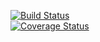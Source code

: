 [![Build Status](https://travis-ci.org/Makapoxa/graduating-app.svg?branch=develop)](https://travis-ci.org/Makapoxa/graduating-app)  \
[![Coverage Status](https://coveralls.io/repos/github/Makapoxa/graduating-app/badge.svg?branch=develop)](https://coveralls.io/github/Makapoxa/graduating-app?branch=develop)

